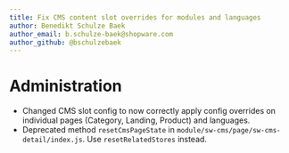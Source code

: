 ```yaml
---
title: Fix CMS content slot overrides for modules and languages
author: Benedikt Schulze Baek
author_email: b.schulze-baek@shopware.com
author_github: @bschulzebaek
---
```

# Administration
* Changed CMS slot config to now correctly apply config overrides on individual pages (Category, Landing, Product) and languages.
* Deprecated method `resetCmsPageState` in `module/sw-cms/page/sw-cms-detail/index.js`. Use `resetRelatedStores` instead.
